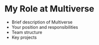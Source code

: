 <script>
// Empty script to enable runes mode
</script>

# My Role at Multiverse

- Brief description of Multiverse
- Your position and responsibilities
- Team structure
- Key projects
